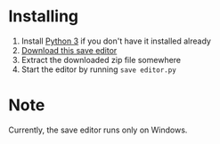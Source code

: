 
Installing
==========

1. Install [Python 3](https://www.python.org/downloads/) if you don't have it installed already
2. [Download this save editor](https://github.com/Njol/Guild-of-Dungeoneering-Save-Editor/archive/master.zip)
3. Extract the downloaded zip file somewhere
4. Start the editor by running `save editor.py`


Note
====

Currently, the save editor runs only on Windows.

